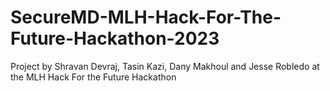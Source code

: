 # SecureMD-MLH-Hack-For-The-Future-Hackathon-2023
Project by Shravan Devraj, Tasin Kazi, Dany Makhoul and Jesse Robledo at the MLH Hack For the Future Hackathon
